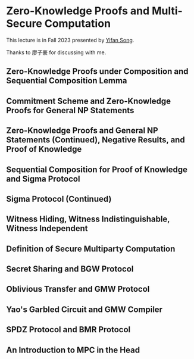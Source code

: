 # Zero-Knowledge Proofs and Multi-Secure Computation


This lecture is in Fall 2023 presented by [Yifan Song](https://crypto-song.github.io/).

Thanks to 廖子豪 for discussing with me.

## Zero-Knowledge Proofs under Composition and Sequential Composition Lemma



## Commitment Scheme and Zero-Knowledge Proofs for General NP Statements


## Zero-Knowledge Proofs and General NP Statements (Continued), Negative Results, and Proof of Knowledge


## Sequential Composition for Proof of Knowledge and Sigma Protocol

## Sigma Protocol (Continued)


## Witness Hiding, Witness Indistinguishable, Witness Independent


## Definition of Secure Multiparty Computation


## Secret Sharing and BGW Protocol


## Oblivious Transfer and GMW Protocol



## Yao's Garbled Circuit and GMW Compiler


## SPDZ Protocol and BMR Protocol


## An Introduction to MPC in the Head
